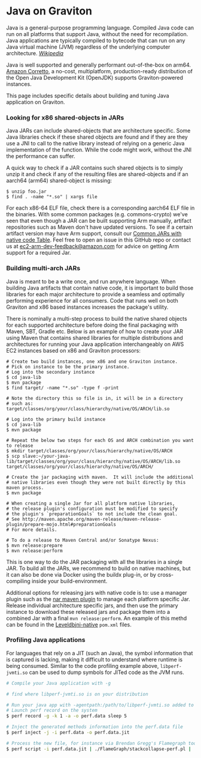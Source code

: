 # Java on Graviton

Java is a general-purpose programming language. Compiled Java code can run on all platforms that support Java, without the need for recompilation. Java applications are typically compiled to bytecode that can run on any Java virtual machine (JVM) regardless of the underlying computer architecture. _[Wikipedia](https://en.wikipedia.org/wiki/Java_(programming_language))_

Java is well supported and generally performant out-of-the-box on arm64. [Amazon Corretto](https://aws.amazon.com/corretto/), a no-cost, multiplatform, production-ready distribution of the Open Java Development Kit (OpenJDK) supports Graviton-powered instances.

This page includes specific details about building and tuning Java application on Graviton.

### Looking for x86 shared-objects in JARs
Java JARs can include shared-objects that are architecture specific. Some Java libraries check
if these shared objects are found and if they are they use a JNI to call to the native library
instead of relying on a generic Java implementation of the function. While the code might work,
without the JNI the performance can suffer.

A quick way to check if a JAR contains such shared objects is to simply unzip it and check if
any of the resulting files are shared-objects and if an aarch64 (arm64) shared-object is missing:
```
$ unzip foo.jar
$ find . -name "*.so" | xargs file
```
For each x86-64 ELF file, check there is a corresponding aarch64 ELF file
in the binaries. With some common packages (e.g. commons-crypto) we've seen that
even though a JAR can be built supporting Arm manually, artifact repositories such as
Maven don't have updated versions. To see if a certain artifact version may have Arm support,
consult our [Common JARs with native code Table](CommonNativeJarsTable.md).
Feel free to open an issue in this GitHub repo or contact us at ec2-arm-dev-feedback@amazon.com
for advice on getting Arm support for a required Jar. 

### Building multi-arch JARs
Java is meant to be a write once, and run anywhere language.  When building Java artifacts that
contain native code, it is important to build those libraries for each major architecture to provide
a seamless and optimally performing experience for all consumers.  Code that runs well on both Graviton and x86
based instances increases the package's utility.

There is nominally a multi-step process to build the native shared objects for each supported
architecture before doing the final packaging with Maven, SBT, Gradle etc. Below is an example
of how to create your JAR using Maven that contains shared libraries for multiple distributions
and architectures for running your Java application interchangeably on AWS EC2 instances
based on x86 and Graviton processors:

```
# Create two build instances, one x86 and one Graviton instance.
# Pick on instance to be the primary instance.
# Log into the secondary instance
$ cd java-lib
$ mvn package
$ find target/ -name "*.so" -type f -print

# Note the directory this so file is in, it will be in a directory
# such as: target/classes/org/your/class/hierarchy/native/OS/ARCH/lib.so

# Log into the primary build instance
$ cd java-lib
$ mvn package

# Repeat the below two steps for each OS and ARCH combination you want to release
$ mkdir target/classes/org/your/class/hierarchy/native/OS/ARCH
$ scp slave:~/your-java-lib/target/classes/org/your/class/hierarchy/native/OS/ARCH/lib.so target/classes/org/your/class/hierarchy/native/OS/ARCH/

# Create the jar packaging with maven.  It will include the additional
# native libraries even though they were not built directly by this maven process.
$ mvn package

# When creating a single Jar for all platform native libraries, 
# the release plugin's configuration must be modified to specify 
# the plugin's `preparationGoals` to not include the clean goal.
# See http://maven.apache.org/maven-release/maven-release-plugin/prepare-mojo.html#preparationGoals
# For more details.

# To do a release to Maven Central and/or Sonatype Nexus:
$ mvn release:prepare
$ mvn release:perform

```

This is one way to do the JAR packaging with all the libraries in a single JAR.  To build all the JARs, we recommend to build on native
machines, but it can also be done via Docker using the buildx plug-in, or by cross-compiling inside your build-environment.

Additional options for releasing jars with native code is to: use a manager plugin such as the [nar maven plugin](https://maven-nar.github.io/)
to manage each platform specific Jar.  Release individual architecture specific jars, and then use the primary
instance to download these released jars and package them into a combined Jar with a final `mvn release:perform`.
An example of this methd can be found in the [Leveldbjni-native](https://github.com/fusesource/leveldbjni) `pom.xml` files. 


### Profiling Java applications
For languages that rely on a JIT (such an Java), the symbol information that is
captured is lacking, making it difficult to understand where runtime is being consumed.
Similar to the code profiling example above, `libperf-jvmti.so` can be used to dump symbols for
JITed code as the JVM runs.

```bash
# Compile your Java application with -g

# find where libperf-jvmti.so is on your distribution

# Run your java app with -agentpath:/path/to/libperf-jvmti.so added to the command line
# Launch perf record on the system
$ perf record -g -k 1 -a -o perf.data sleep 5

# Inject the generated methods information into the perf.data file
$ perf inject -j -i perf.data -o perf.data.jit

# Process the new file, for instance via Brendan Gregg's Flamegraph tools
$ perf script -i perf.data.jit | ./FlameGraph/stackcollapse-perf.pl | ./FlameGraph/flamegraph.pl > ./flamegraph.svg
```
